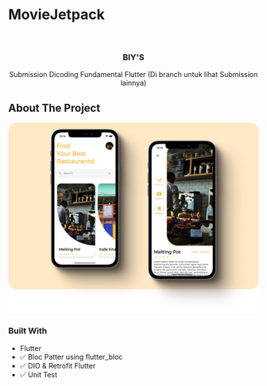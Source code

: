 # MovieJetpack
<!-- PROJECT LOGO -->
<br />
<p align="center">

  <h3 align="center">BIY'S</h3>

  <p align="center">
    Submission Dicoding Fundamental Flutter (Di branch untuk lihat Submission lainnya)
    <br />
  </p>
</p>

<!-- ABOUT THE PROJECT -->
## About The Project

[![Product Name Screen Shot][product-screenshot]](https://github.com/godofsleepy/Biy-s)


### Built With

* Flutter
* ✅ Bloc Patter using flutter_bloc
* ✅ DIO & Retrofit Flutter
* ✅ Unit Test 

[product-screenshot]: design.png
